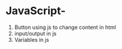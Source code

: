# JavaScript-
1. Button using js to change content in html
2. input/output in js
3. Variables in js
